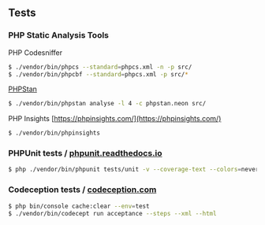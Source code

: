 ## Tests

### PHP Static Analysis Tools
PHP Codesniffer
```bash
$ ./vendor/bin/phpcs --standard=phpcs.xml -n -p src/
$ ./vendor/bin/phpcbf --standard=phpcs.xml -p src/*
```

[PHPStan](https://github.com/phpstan/phpstan)
```bash
$ ./vendor/bin/phpstan analyse -l 4 -c phpstan.neon src/
```
PHP Insights [https://phpinsights.com/](https://phpinsights.com/)
```bash
$ ./vendor/bin/phpinsights
```

### PHPUnit tests / [phpunit.readthedocs.io](https://phpunit.readthedocs.io)

```bash
$ php ./vendor/bin/phpunit tests/unit -v --coverage-text --colors=never --stderr --stop-on-failure
```

### Codeception tests / [codeception.com](https://codeception.com/)
```bash
$ php bin/console cache:clear --env=test
$ ./vendor/bin/codecept run acceptance --steps --xml --html
```